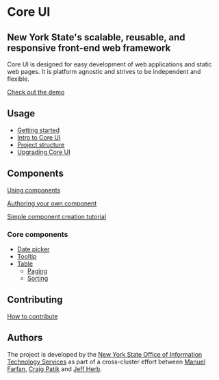 # Core UI

## New York State's scalable, reusable, and responsive front-end web framework

Core UI is designed for easy development of web applications and static web pages. It is platform agnostic and strives to be independent and flexible.

[Check out the demo](../demos/template.html)

## Usage

- [Getting started](getting-started.html)
- [Intro to Core UI](core/index.html)
- [Project structure](project/index.html)
- [Upgrading Core UI](core/upgrade.html)

## Components

[Using components](components/)

[Authoring your own component](components/authoring.html)

[Simple component creation tutorial](components/tutorial.html)

### Core components

- [Date picker](components/components/datepicker.html)
- [Tooltip](components/components/tooltip.html)
- [Table](components/components/table.html)
    + [Paging](components/components/table-paging.html)
    + [Sorting](components/components/table-sorting.html)

## Contributing

[How to contribute](contributing.html)

## Authors

The project is developed by the [New York State Office of Information Technology Services](https://github.com/ny) as part of a cross-cluster effort between [Manuel Farfan](https://github.com/mfarfanr), [Craig Patik](https://github.com/patik) and [Jeff Herb](https://github.com/JeffHerb).